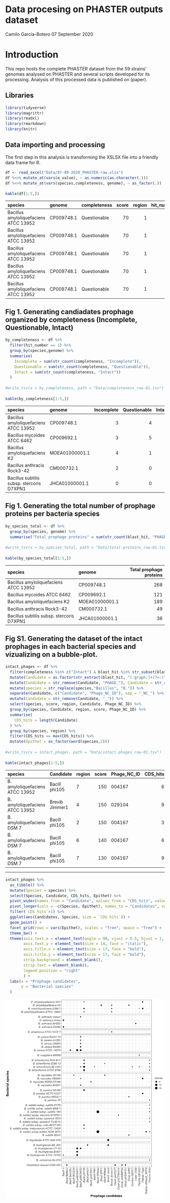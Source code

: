 Data procesing on PHASTER outputs dataset
================
Camilo García-Botero
07 September 2020

# Introduction

This repo hosts the complete PHASTER dataset from the 59 strains’
genomes analysed on PHASTER and several scripts developed for its
processing. Analysis of this processed data is published on (paper).

## Libraries

``` r
library(tidyverse)
library(magrittr)
library(readxl) 
library(rmarkdown)
library(knitr)
```

## Data importing and processing

The first step in this analysis is transforming the XSLSX file into a
friendly data frame for R.

``` r
df <- read_excel("Data/07-09-2020_PHASTER-raw.xlsx")
df %<>% mutate_at(vars(e_value), ~ as.numeric(as.character(.)))
df %<>% mutate_at(vars(species,completeness, genome), ~ as_factor(.))

kable(df[1:5,])
```

| species                               | genome     | completeness | score | region | hit\_number | cds\_position                | blast\_hit                      | e\_value | Source  |
| :------------------------------------ | :--------- | :----------- | ----: | -----: | ----------: | :--------------------------- | :------------------------------ | -------: | :------ |
| Bacillus amyloliquefaciens ATCC 13952 | CP009748.1 | Questionable |    70 |      1 |           1 | 1114538..1115125             | spore coat protein; KS08\_05605 |       NA | Genomic |
| Bacillus amyloliquefaciens ATCC 13952 | CP009748.1 | Questionable |    70 |      1 |           2 | complement(1115183..1115626) | spore coat protein; KS08\_05610 |       NA | Genomic |
| Bacillus amyloliquefaciens ATCC 13952 | CP009748.1 | Questionable |    70 |      1 |           3 | complement(1115775..1116257) | spore coat protein; KS08\_05615 |       NA | Genomic |
| Bacillus amyloliquefaciens ATCC 13952 | CP009748.1 | Questionable |    70 |      1 |           4 | complement(1116407..1116907) | spore coat protein; KS08\_05620 |       NA | Genomic |
| Bacillus amyloliquefaciens ATCC 13952 | CP009748.1 | Questionable |    70 |      1 |           5 | complement(1117000..1117314) | spore coat protein; KS08\_05625 |       NA | Genomic |

## Fig 1. Generating candiadates prophage organized by completeness (Incomplete, Questionable, Intact)

``` r
by_completeness <- df %>%
  filter(hit_number == 1) %>% 
  group_by(species,genome) %>%
  summarise(
    Incomplete = sum(str_count(completeness, "Incomplete")),
    Questionable = sum(str_count(completeness, "Questionable")),
    Intact = sum(str_count(completeness, "Intact"))
  )

#write_tsv(x = by_completeness, path = "Data/completeness_raw-01.tsv")

kable(by_completeness[1:5,])
```

| species                                   | genome         | Incomplete | Questionable | Intact |
| :---------------------------------------- | :------------- | ---------: | -----------: | -----: |
| Bacillus amyloliquefaciens ATCC 13952     | CP009748.1     |          3 |            4 |      2 |
| Bacillus mycoides ATCC 6462               | CP009692.1     |          3 |            5 |      0 |
| Bacillus amyloliquefaciens K2             | MOEA01000001.1 |          4 |            1 |      3 |
| Bacillus anthracis Rock3-42               | CM000732.1     |          2 |            0 |      0 |
| Bacillus subtilis subsp. stercoris D7XPN1 | JHCA01000001.1 |          0 |            0 |      1 |

## Fig 1. Generating the total number of prophage proteins per bacteria species

``` r
by_species_total <- df %>%
  group_by(species, genome) %>%
  summarise("Total prophage proteins" = sum(str_count(blast_hit, "PHAGE")))

#write_tsv(x = by_species_total, path = "Data/total-proteins_raw-01.tsv")

kable(by_species_total[1:5,])
```

| species                                   | genome         | Total prophage proteins |
| :---------------------------------------- | :------------- | ----------------------: |
| Bacillus amyloliquefaciens ATCC 13952     | CP009748.1     |                     268 |
| Bacillus mycoides ATCC 6462               | CP009692.1     |                     121 |
| Bacillus amyloliquefaciens K2             | MOEA01000001.1 |                     189 |
| Bacillus anthracis Rock3-42               | CM000732.1     |                      49 |
| Bacillus subtilis subsp. stercoris D7XPN1 | JHCA01000001.1 |                      36 |

## Fig S1. Generating the dataset of the intact prophages in each bacterial species and vizualizing on a bubble-plot.

``` r
intact_phages <- df %>%
  filter(completeness %in% c("Intact") & blast_hit %in% str_subset(blast_hit, "^PHAGE")) %>%
  mutate(Candidate = as.factor(str_extract(blast_hit, "[:graph:]+(?=:)")), region = as.factor(region)) %>%
  mutate(Candidate = str_remove(Candidate, "PHAGE_"), Candidate = str_replace(Candidate, "_", " ")) %>%
  mutate(species = str_replace(species,"Bacillus", "B.")) %>% 
  separate(Candidate, c("Candidate", "Phage_NC_ID"), sep = "_NC_") %>%
  mutate(Candidate = str_remove(Candidate, "_")) %>% 
  select(species, score, region, Candidate, Phage_NC_ID) %>% 
  group_by(species, Candidate, region, score, Phage_NC_ID) %>% 
  summarise(
    CDS_hits = length(Candidate)
  ) %>% 
  group_by(species, region) %>% 
  filter(CDS_hits == max(CDS_hits)) %>% 
  mutate(Epithet = as_factor(word(species,2)))

#write_tsv(x = intact_phages, path = "Data/intact-phages_raw-01.tsv")

kable(intact_phages[1:5,])
```

| species                         | Candidate      | region | score | Phage\_NC\_ID | CDS\_hits | Epithet           |
| :------------------------------ | :------------- | :----- | ----: | :------------ | --------: | :---------------- |
| B. amyloliquefaciens ATCC 13952 | Bacill phi105  | 7      |   150 | 004167        |         6 | amyloliquefaciens |
| B. amyloliquefaciens ATCC 13952 | Brevib Jimmer1 | 4      |   150 | 029104        |         9 | amyloliquefaciens |
| B. amyloliquefaciens DSM 7      | Bacill phi105  | 2      |   150 | 004167        |         3 | amyloliquefaciens |
| B. amyloliquefaciens DSM 7      | Bacill phi105  | 6      |   140 | 004167        |         6 | amyloliquefaciens |
| B. amyloliquefaciens DSM 7      | Bacill phi105  | 7      |   130 | 004167        |         9 | amyloliquefaciens |

-----

``` r
intact_phages %>%
  as_tibble() %>%
  mutate(Species = species) %>%
  select(Species, Candidate, CDS_hits, Epithet) %>%
  pivot_wider(names_from = "Candidate", values_from = "CDS_hits", values_fill = 0, values_fn = sum) %>%
  pivot_longer(cols = -c(Species, Epithet), names_to = "Candidates", values_to = "CDS hits") %>%
  filter(`CDS hits`>1) %>% 
  ggplot(aes(Candidates, Species, size = `CDS hits`)) +
  geom_point() +
  facet_grid(rows = vars(Epithet), scales = "free", space = "free") +
  theme_bw() +
  theme(axis.text.x = element_text(angle = 90, vjust = 0.5, hjust = 1, size = 14, face = "italic"),
        axis.text.y = element_text(size = 14, face = "italic"),
        axis.title.x = element_text(size = 17, face = "bold"),
        axis.title.y = element_text(size = 17, face = "bold"),
        strip.background = element_blank(),
        strip.text = element_blank(),
        legend.position = "right"
        ) +
  labs(x = "Prophage candidates",
       y = "Bacterial species"
  )
```

<img src="README_files/figure-gfm/bubble-plot-1.png" style="display: block; margin: auto;" />
